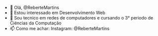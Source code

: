 - 👋 Olá,  @ReberteMartins
- 👀 Estou interessado em Desenvolvimento Web
- 🌱 Sou tecnico em redes de computadores e cursando o 3° periodo de Ciéncias da Computação
- 📫 Como me achar:
      Instagram: @ReberteMartins
<!---
ReberteMartins/ReberteMartins is a ✨ special ✨ repository because its `README.md` (this file) appears on your GitHub profile.
You can click the Preview link to take a look at your changes.
--->
